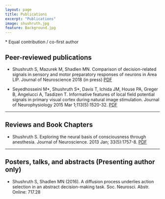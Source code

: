 ```yaml
---
layout: page
title: Publications
excerpt: "Publications"
image: shushruth.jpg
feature: Background.jpg
---
```


\* Equal contribution / co-first author

## Peer-reviewed publications

* Shushruth S, Mazurek M, Shadlen MN. Comparison of decision-related signals in sensory and motor preparatory responses of neurons in Area LIP. Journal of Neuroscience 2018 (in press) <i class="fa fa-file-pdf-o"></i> [PDF](https://www.biorxiv.org/content/early/2018/03/16/169219.full.pdf)

* Seyedhosseini M*, Shushruth S*, Davis T, Ichida JM, House PA, Greger B, Angelucci A, Tasdizen T. Informative features of local field potential signals in primary visual cortex during natural image stimulation. Journal of Neurophysiology 2015 Mar 1;113(5):1520-32. <i class="fa fa-file-pdf-o"></i> [PDF](papers/2015_JNeurophys_LFP.pdf)


---

## Reviews and Book Chapters

* Shushruth S. Exploring the neural basis of consciousness through anesthesia. Journal of Neuroscience. 2013 Jan; 33(5):1757-8. <i class="fa fa-file-pdf-o"></i> [PDF](papers/2013_Anesthesia.pdf)

---

## Posters, talks, and abstracts (Presenting author only)

* Shushruth S, Shadlen MN (2016). A diffusion process underlies action selection in an abstract decision-making task. Soc. Neurosci. Abstr. Online: 717.28


